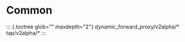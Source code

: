 Common
======

::: {.toctree glob="" maxdepth="2"}
dynamic_forward_proxy/v2alpha/\* tap/v2alpha/\*
:::
